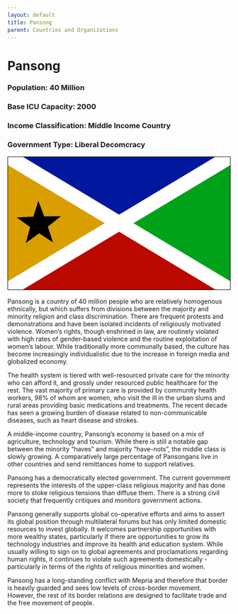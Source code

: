 ```yaml
---
layout: default
title: Pansong
parent: Countries and Organizations
---
```


# Pansong

### Population: 40 Million

### Base ICU Capacity: 2000

### Income Classification: Middle Income Country

### Government Type: Liberal Decomcracy

![Swacor Flag](https://github.com/CodyCodingCode/Covid-35/blob/gh-pages/assets/images/Pansong_flag.png?raw=true)

Pansong is a country of 40 million people who are relatively homogenous ethnically, but which suffers from divisions between the majority and minority religion and class discrimination. There are frequent protests and demonstrations and have been isolated incidents of religiously motivated violence. Women’s rights, though enshrined in law, are routinely violated with high rates of gender-based violence and the routine exploitation of women’s labour. While traditionally more communally based, the culture has become increasingly individualistic due to the increase in foreign media and globalized economy.

The health system is tiered with well-resourced private care for the minority who can afford it, and grossly under resourced public healthcare for the rest. The vast majority of primary care is provided by community health workers, 98% of whom are women, who visit the ill in the urban slums and rural areas providing basic medications and treatments. The recent decade has seen a growing burden of disease related to non-communicable diseases, such as heart disease and strokes.

A middle-income country, Pansong’s economy is based on a mix of agriculture, technology and tourism. While there is still a notable gap between the minority “haves” and majority “have-nots”, the middle class is slowly growing. A comparatively large percentage of Pansongans live in other countries and send remittances home to support relatives.

Pansong has a democratically elected government. The current government represents the interests of the upper-class religious majority and has done more to stoke religious tensions than diffuse them. There is a strong civil society that frequently critiques and monitors government actions.

Pansong generally supports global co-operative efforts and aims to assert its global position through multilateral forums but has only limited domestic resources to invest globally. It welcomes partnership opportunities with more wealthy states, particularly if there are opportunities to grow its technology industries and improve its health and education system. While usually willing to sign on to global agreements and proclamations regarding human rights, it continues to violate such agreements domestically - particularly in terms of the rights of religious minorities and women.

Pansong has a long-standing conflict with Mepria and therefore that border is heavily guarded and sees low levels of cross-border movement. However, the rest of its border relations are designed to facilitate trade and the free movement of people. 
